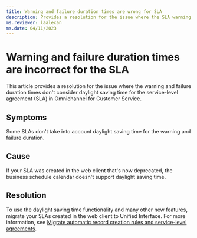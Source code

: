```yaml
---
title: Warning and failure duration times are wrong for SLA
description: Provides a resolution for the issue where the SLA warning and failure duration times are incorrect in Omnichannel for Customer Service.
ms.reviewer: laalexan
ms.date: 04/11/2023
---
```

# Warning and failure duration times are incorrect for the SLA

This article provides a resolution for the issue where the warning and failure duration times don't consider daylight saving time for the service-level agreement (SLA) in Omnichannel for Customer Service.

## Symptoms

Some SLAs don't take into account daylight saving time for the warning and failure duration.

## Cause

If your SLA was created in the web client that's now deprecated, the business schedule calendar doesn't support daylight saving time.

## Resolution

To use the daylight saving time functionality and many other new features, migrate your SLAs created in the web client to Unified Interface. For more information, see [Migrate automatic record creation rules and service-level agreements](/dynamics365/customer-service/migrate-automatic-record-creation-and-sla-agreements).
